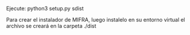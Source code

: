 
Ejecute:
python3 setup.py sdist

Para crear el instalador de MIFRA, luego instalelo en su entorno virtual
el archivo se creará en la carpeta ./dist